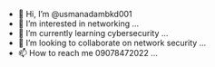 - 👋 Hi, I’m @usmanadambkd001
- 👀 I’m interested in networking ...
- 🌱 I’m currently learning cybersecurity ...
- 💞️ I’m looking to collaborate on network security ...
- 📫 How to reach me 09078472022 ...


<!---
usmanadambkd001/usmanadambkd001 is a ✨ special ✨ repository because its `README.md` (this file) appears on your GitHub profile.
You can click the Preview link to take a look at your changes.
--->

